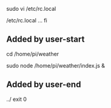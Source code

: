 sudo vi /etc/rc.local

/etc/rc.local
...
fi

## Added by user-start

cd /home/pi/weather

sudo node /home/pi/weather/index.js &

## Added by user-end

../
exit 0


